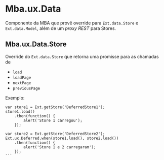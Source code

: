 # Mba.ux.Data

Componente da MBA que provê override para `Ext.data.Store` e `Ext.data.Model`,
além de um _proxy REST_ para Stores.

## Mba.ux.Data.Store

Override do `Ext.data.Store` que retorna uma promisse para as chamadas de

- `load`
- `loadPage`
- `nextPage`
- `previousPage`

Exemplo:

````
var store1 = Ext.getStore('DeferredStore1');
store1.load()
    .then(function() {
        alert('Store 1 carregou');
    });

var store2 = Ext.getStore('DeferredStore2');
Ext.ux.Deferred.when(store1.load(), store2.load())
    .then(function() {
        alert('Store 1 e 2 carregaram');
    });
```

